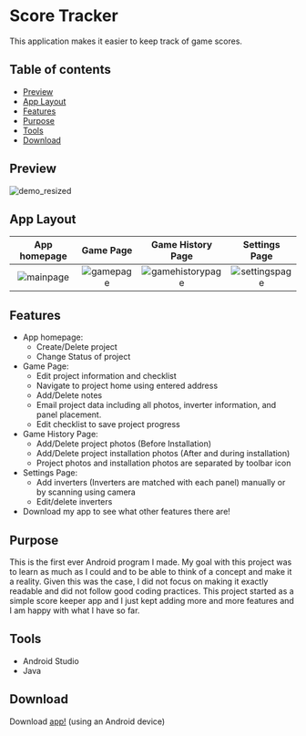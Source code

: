 # Score Tracker

This application makes it easier to keep track of game scores.

## Table of contents
* [Preview](#preview)
* [App Layout](#app-layout)
* [Features](#features)
* [Purpose](#purpose)
* [Tools](#tools)
* [Download](#download)

## Preview

![demo_resized](https://user-images.githubusercontent.com/33325959/103190381-88542c00-4885-11eb-941c-78080d990b77.gif)

## App Layout

App homepage             |  Game Page | Game History Page | Settings Page
:-------------------------:|:-------------------------:|:-------------------------:|:-------------------------:
![mainpage](https://user-images.githubusercontent.com/33325959/103323002-9b860980-49f5-11eb-8dd0-17d2942dc56a.png)  | ![gamepage](https://user-images.githubusercontent.com/33325959/103323004-9e80fa00-49f5-11eb-958b-4a5a002067e6.png) | ![gamehistorypage](https://user-images.githubusercontent.com/33325959/103323006-a0e35400-49f5-11eb-8592-ad05d7dd9cef.png) | ![settingspage](https://user-images.githubusercontent.com/33325959/103323008-a345ae00-49f5-11eb-8b90-10dedf19fed0.png)

## Features

* App homepage: 
	* Create/Delete project
	* Change Status of project
* Game Page: 
	* Edit project information and checklist
	* Navigate to project home using entered address
	* Add/Delete notes
	* Email project data including all photos, inverter information, and panel placement.
	* Edit checklist to save project progress 
* Game History Page: 
	* Add/Delete project photos (Before Installation)
	* Add/Delete project installation photos (After and during installation)
	* Project photos and installation photos are separated by toolbar icon
* Settings Page:
	* Add inverters (Inverters are matched with each panel) manually or by scanning using camera
	* Edit/delete inverters
* Download my app to see what other features there are!

## Purpose
This is the first ever Android program I made. My goal with this project was to learn as much as I could and to be able to 
think of a concept and make it a reality. Given this was the case, I did not focus on making it exactly readable and did 
not follow good coding practices. This project started as a simple score keeper app and I just kept adding more and more 
features and I am happy with what I have so far. 
	
## Tools
* Android Studio
* Java

## Download

Download [app!](https://play.google.com/store/apps/details?id=com.akapps.scoretrackerv47&hl=en_US&gl=US) (using an Android device)
